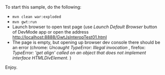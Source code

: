 To start this sample, do the following:

*   `mvn clean war:exploded`
*   `mvn gwt:run`
*	Launch browser to open test page (use _Launch Default Browser_ button of DevMode app or open the address <http://localhost:8888/GwtJsInteropTest01.html>
*   The page is empty, but opening up browser dev console there should be an error (chrome: _Uncaught TypeError: Illegal invocation_ , firefox: _TypeError: 'get align' called on an object that does not implement interface HTMLDivElement._ )

Enjoy.
